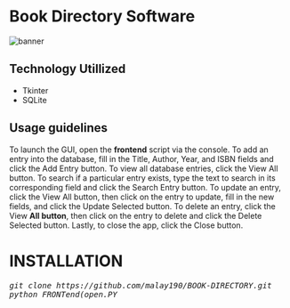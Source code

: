 # Book Directory Software

![banner](https://user-images.githubusercontent.com/33093754/42650088-1f0d23d0-8629-11e8-9558-65ad35707a16.JPG)

## Technology Utillized
* Tkinter
* SQLite
## Usage guidelines
To launch the GUI, open the **frontend** script via the console. To add an entry into the database, fill in the Title, Author, Year, and ISBN fields and click the Add Entry button.
To view all database entries, click the View All button. 
To search if a particular entry exists, type the text to search in its corresponding field and click the Search Entry button. 
To update an entry, click the View All button, then click on the entry to update, fill in the new fields, and click the Update Selected button.
To delete an entry, click the View **All button**, then click on the entry to delete and click the Delete Selected button. Lastly, to close the app, click the Close button.

# INSTALLATION
<pre><i><n>git clone https://github.com/malay190/BOOK-DIRECTORY.git
python FRONTend(open.PY
</pre></i></n>
